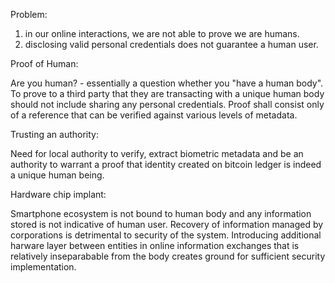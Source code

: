 Problem:

1. in our online interactions, we are not able to prove we are humans.
2. disclosing valid personal credentials does not guarantee a human user.


Proof of Human:

Are you human? - essentially a question whether you "have a human body". To prove to a third party that they are transacting with a unique human body should not include sharing any personal credentials. 
Proof shall consist only of a reference that can be verified against various levels of metadata.


Trusting an authority:

Need for local authority to verify, extract biometric metadata and be an authority to warrant a proof that identity created on bitcoin ledger is indeed a unique human being. 


Hardware chip implant:

Smartphone ecosystem is not bound to human body and any information stored is not indicative of human user. Recovery of information managed by corporations is detrimental to security of the system.
Introducing additional harware layer between entities in online information exchanges that is relatively inseparabable from the body creates ground for sufficient security implementation.
